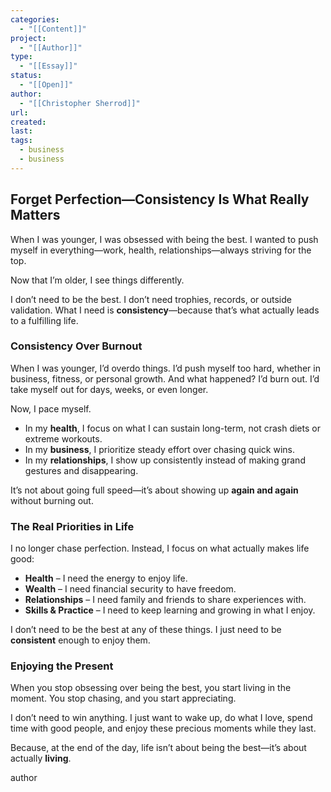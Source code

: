```yaml
---
categories:
  - "[[Content]]"
project:
  - "[[Author]]"
type:
  - "[[Essay]]"
status:
  - "[[Open]]"
author:
  - "[[Christopher Sherrod]]"
url: 
created:
last:
tags:
  - business
  - business
---
```

## **Forget Perfection—Consistency Is What Really Matters**  

When I was younger, I was obsessed with being the best. I wanted to push myself in everything—work, health, relationships—always striving for the top.  

Now that I’m older, I see things differently.  

I don’t need to be the best. I don’t need trophies, records, or outside validation. What I need is **consistency**—because that’s what actually leads to a fulfilling life.  

### **Consistency Over Burnout**  

When I was younger, I’d overdo things. I’d push myself too hard, whether in business, fitness, or personal growth. And what happened? I’d burn out. I’d take myself out for days, weeks, or even longer.  

Now, I pace myself.  

- In my **health**, I focus on what I can sustain long-term, not crash diets or extreme workouts.  
- In my **business**, I prioritize steady effort over chasing quick wins.  
- In my **relationships**, I show up consistently instead of making grand gestures and disappearing.  

It’s not about going full speed—it’s about showing up **again and again** without burning out.  

### **The Real Priorities in Life**  

I no longer chase perfection. Instead, I focus on what actually makes life good:  

- **Health** – I need the energy to enjoy life.  
- **Wealth** – I need financial security to have freedom.  
- **Relationships** – I need family and friends to share experiences with.  
- **Skills & Practice** – I need to keep learning and growing in what I enjoy.  

I don’t need to be the best at any of these things. I just need to be **consistent** enough to enjoy them.  

### **Enjoying the Present**  

When you stop obsessing over being the best, you start living in the moment. You stop chasing, and you start appreciating.  

I don’t need to win anything. I just want to wake up, do what I love, spend time with good people, and enjoy these precious moments while they last.  

Because, at the end of the day, life isn’t about being the best—it’s about actually **living**.

author
